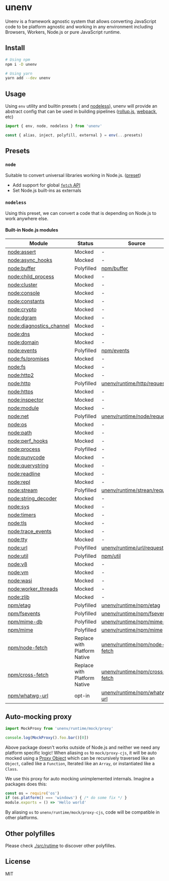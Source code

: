 # unenv

Unenv is a framework agnostic system that allows converting JavaScript code to be platform agnostic and working in any environment including Browsers, Workers, Node.js or pure JavaScript runtime.

## Install


```bash
# Using npm
npm i -D unenv

# Using yarn
yarn add --dev unenv
```

## Usage

Using `env` utility and builtin presets ( and [nodeless](./src/presets/nodeless.ts)), unenv will provide an abstract config that can be used in building pipelines ([rollup.js](https://rollupjs.org), [webpack](https://webpack.js.org), etc)

```js
import { env, node, nodeless } from 'unenv'

const { alias, inject, polyfill, external } = env(...presets)
```

## Presets

### `node`

Suitable to convert universal libraries working in Node.js. ([preset]([node](./src/presets/node.ts)))

- Add support for global [`fetch` API](https://developer.mozilla.org/en-US/docs/Web/API/Fetch_API)
- Set Node.js built-ins as externals

### `nodeless`

Using this preset, we can convert a code that is depending on Node.js to work anywhere else.

#### Built-in Node.js modules

Module | Status | Source
-------|--------|---------------
[node:assert](https://nodejs.org/api/assert.html) | Mocked | -
[node:async_hooks](https://nodejs.org/api/async_hooks.html) | Mocked | -
[node:buffer](https://nodejs.org/api/buffer.html) | Polyfilled | [npm/buffer](https://www.npmjs.com/package/buffer)
[node:child_process](https://nodejs.org/api/child_process.html) | Mocked | -
[node:cluster](https://nodejs.org/api/cluster.html) | Mocked | -
[node:console](https://nodejs.org/api/console.html) | Mocked | -
[node:constants](https://nodejs.org/api/constants.html) | Mocked | -
[node:crypto](https://nodejs.org/api/crypto.html) | Mocked | -
[node:dgram](https://nodejs.org/api/dgram.html) | Mocked | -
[node:diagnostics_channel](https://nodejs.org/api/diagnostics_channel.html) | Mocked | -
[node:dns](https://nodejs.org/api/dns.html) | Mocked | -
[node:domain](https://nodejs.org/api/domain.html) | Mocked | -
[node:events](https://nodejs.org/api/events.html) | Polyfilled | [npm/events](https://www.npmjs.com/package/events)
[node:fs/promises](https://nodejs.org/api/fs/promises.html) | Mocked | -
[node:fs](https://nodejs.org/api/fs.html) | Mocked | -
[node:http2](https://nodejs.org/api/http2.html) | Mocked | -
[node:http](https://nodejs.org/api/http.html) | Polyfilled | [unenv/runtime/http/request](./src/runtime/node/http)
[node:https](https://nodejs.org/api/https.html) | Mocked | -
[node:inspector](https://nodejs.org/api/inspector.html) | Mocked | -
[node:module](https://nodejs.org/api/module.html) | Mocked | -
[node:net](https://nodejs.org/api/net.html) | Polyfilled | [unenv/runtime/node/request](./src/runtime/node/net)
[node:os](https://nodejs.org/api/os.html) | Mocked | -
[node:path](https://nodejs.org/api/path.html) | Mocked | -
[node:perf_hooks](https://nodejs.org/api/perf_hooks.html) | Mocked | -
[node:process](https://nodejs.org/api/process.html) | Polyfilled | -
[node:punycode](https://nodejs.org/api/punycode.html) | Mocked | -
[node:querystring](https://nodejs.org/api/querystring.html) | Mocked | -
[node:readline](https://nodejs.org/api/readline.html) | Mocked | -
[node:repl](https://nodejs.org/api/repl.html) | Mocked | -
[node:stream](https://nodejs.org/api/stream.html) | Polyfilled | [unenv/runtime/strean/request](./src/runtime/node/stream)
[node:string_decoder](https://nodejs.org/api/string_decoder.html) | Mocked | -
[node:sys](https://nodejs.org/api/sys.html) | Mocked | -
[node:timers](https://nodejs.org/api/timers.html) | Mocked | -
[node:tls](https://nodejs.org/api/tls.html) | Mocked | -
[node:trace_events](https://nodejs.org/api/trace_events.html) | Mocked | -
[node:tty](https://nodejs.org/api/tty.html) | Mocked | -
[node:url](https://nodejs.org/api/url.html) | Polyfilled | [unenv/runtime/url/request](./src/runtime/node/url)
[node:util](https://nodejs.org/api/util.html) | Polyfilled | [npm/util](https://www.npmjs.com/package/util)
[node:v8](https://nodejs.org/api/v8.html) | Mocked | -
[node:vm](https://nodejs.org/api/vm.html) | Mocked | -
[node:wasi](https://nodejs.org/api/wasi.html) | Mocked | -
[node:worker_threads](https://nodejs.org/api/worker_threads.html) | Mocked | -
[node:zlib](https://nodejs.org/api/zlib.html) | Mocked | -
[npm/etag](https://www.npmjs.com/package/etag) | Polyfilled | [unenv/runtime/npm/etag](./src/runtime/npm/etag.ts)
[npm/fsevents](https://www.npmjs.com/package/fsevents) | Polyfilled | [unenv/runtime/npm/fsevents](./src/runtime/npm/fsevents.ts)
[npm/mime-db](https://www.npmjs.com/package/mime-db) | Polyfilled | [unenv/runtime/npm/mime-db](./src/runtime/npm/mime-db.ts)
[npm/mime](https://www.npmjs.com/package/mime) | Polyfilled | [unenv/runtime/npm/mime](./src/runtime/npm/mime.ts)
[npm/node-fetch](https://www.npmjs.com/package/node-fetch) | Replace with Platform Native | [unenv/runtime/npm/node-fetch](./src/runtime/npm/node-fetch.ts)
[npm/cross-fetch](https://www.npmjs.com/package/node-fetch) | Replace with Platform Native | [unenv/runtime/npm/cross-fetch](./src/runtime/npm/cross-fetch.ts)
[npm/whatwg-url](https://www.npmjs.com/package/whatwg-url) | opt-in | [unenv/runtime/npm/whatwg-url](./src/runtime/npm/whatwg-url.ts)

## Auto-mocking proxy

```js
import MockProxy from 'unenv/runtime/mock/proxy'

console.log(MockProxy().foo.bar()[0])
```



Above package doesn't works outside of Node.js and neither we need any platform specific logic! When aliasing `os` to `mock/proxy-cjs`, it will be auto mocked using a [Proxy Object](https://developer.mozilla.org/en-US/docs/Web/JavaScript/Reference/Global_Objects/Proxy) which can be recursively traversed like an `Object`, called like a `Function`, Iterated like an `Array`, or instantiated like a `Class`.

We use this proxy for auto mocking unimplemented internals. Imagine a packages does this:

```js
const os = require('os')
if (os.platform() === 'windows') { /* do some fix */ }
module.exports = () => 'Hello world'
```

By aliasing `os` to `unenv/runtime/mock/proxy-cjs`, code will be compatible in other platforms.

## Other polyfilles

Please check [./src/rutime](./src/runtime) to discover other polyfilles.

## License

MIT
